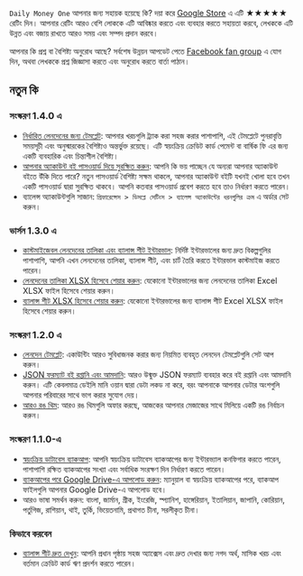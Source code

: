`Daily Money One` আপনার জন্য সহায়ক হয়েছে কি? দয়া করে [Google Store](https://play.google.com/store/apps/details?id=com.colaorange.dailymoneyone) এ এটি ★★★★★ রেটিং দিন। আপনার রেটিং আরও বেশি লোককে এটি আবিষ্কার করতে এবং ব্যবহার করতে সহায়তা করবে, লেখককে এটি উন্নত এবং বজায় রাখতে আরও সময় এবং সম্পদ প্রদান করবে।

আপনার কি প্রশ্ন বা বৈশিষ্ট্য অনুরোধ আছে? সর্বশেষ উন্নয়ন আপডেট পেতে [Facebook fan group](https://www.facebook.com/colaorange.daily.money) এ যোগ দিন, অথবা লেখককে প্রশ্ন জিজ্ঞাসা করতে এবং অনুরোধ করতে বার্তা পাঠান।

## নতুন কি

### সংস্করণ 1.4.0 এ
* [নির্ধারিত লেনদেনের জন্য টেমপ্লেট](https://youtu.be/TzQj2pY6sWs): আপনার খরচগুলি ট্র্যাক করা সহজ করার পাশাপাশি, এই টেমপ্লেটে পুনরাবৃত্তি সময়সূচী এবং অনুস্মারকের বৈশিষ্ট্যও অন্তর্ভুক্ত রয়েছে। এটি স্বয়ংক্রিয় ক্রেডিট কার্ড পেমেন্ট বা বার্ষিক ফি এর জন্য একটি ব্যবহারিক এবং চিন্তাশীল বৈশিষ্ট্য।
* [আপনার অ্যাকাউন্ট বই পাসওয়ার্ড দিয়ে সুরক্ষিত করুন](https://youtu.be/peoYqNG_4pk): আপনি কি ভয় পাচ্ছেন যে অন্যরা আপনার অ্যাকাউন্ট বইতে উঁকি দিতে পারে? নতুন পাসওয়ার্ড বৈশিষ্ট্য সক্ষম থাকলে, আপনার অ্যাকাউন্ট বইটি যখনই খোলা হবে তখন একটি পাসওয়ার্ড দ্বারা সুরক্ষিত থাকবে। আপনি কতবার পাসওয়ার্ড প্রবেশ করতে হবে তাও নির্ধারণ করতে পারেন।
* ব্যালেন্স অ্যাকাউন্টগুলি সাজান: `প্রিফারেন্সেস > ডিসপ্লে সেটিংস > ব্যালেন্স অ্যাকাউন্টের ধরনগুলির ক্রম` এ অর্ডার সেট করুন।

### ভার্সন 1.3.0 এ
* [কাস্টমাইজেবল লেনদেনের তালিকা এবং ব্যালান্স শীট ইন্টারভাল](https://youtu.be/O7EcLN82qIU): নির্দিষ্ট ইন্টারভালের জন্য দ্রুত বিকল্পগুলির পাশাপাশি, আপনি এখন লেনদেনের তালিকা, ব্যালান্স শীট, এবং চার্ট তৈরি করতে ইন্টারভাল কাস্টমাইজ করতে পারেন।
* [লেনদেনের তালিকা XLSX হিসেবে শেয়ার করুন](https://youtu.be/Bf7j39fsCSc): যেকোনো ইন্টারভালের জন্য লেনদেনের তালিকা Excel XLSX ফাইল হিসেবে শেয়ার করুন।
* [ব্যালান্স শীট XLSX হিসেবে শেয়ার করুন](https://youtu.be/kpxJxNsButA): যেকোনো ইন্টারভালের জন্য ব্যালান্স শীট Excel XLSX ফাইল হিসেবে শেয়ার করুন।

### সংস্করণ 1.2.0 এ
* [লেনদেন টেমপ্লেট](https://youtu.be/CtfJ5BecZfY): একাউন্টিং আরও সুবিধাজনক করার জন্য নিয়মিত ব্যবহৃত লেনদেন টেমপ্লেটগুলি সেট আপ করুন।
* [JSON ফরম্যাট বই রপ্তানি এবং আমদানি](https://youtu.be/bHGEH7zcj78): আরও উন্মুক্ত JSON ফরম্যাট ব্যবহার করে বই রপ্তানি এবং আমদানি করুন। এটি কেবলমাত্র ডেইলি মানি ওয়ান দ্বারা ডেটা লকড না করে, বরং আপনাকে আপনার ডেটার অংশগুলি আপনার পরিবারের সাথে ভাগ করার সুযোগ দেয়।
* [আরও রঙ থিম](https://youtu.be/3Yw7m2AOvfc): আরও রঙ থিমগুলি অফার করছে, আজকের আপনার মেজাজের সাথে মিলিয়ে একটি রঙ নির্বাচন করুন।

### সংস্করণ 1.1.0-এ
* [স্বয়ংক্রিয় ডাটাবেস ব্যাকআপ](https://youtube.com/shorts/dWePWDncx0k): আপনি স্বয়ংক্রিয় ডাটাবেস ব্যাকআপের জন্য ইন্টারভ্যাল কনফিগার করতে পারেন, পাশাপাশি রক্ষিত ব্যাকআপের সংখ্যা এবং সর্বাধিক সংরক্ষণ দিন নির্ধারণ করতে পারেন।
* [ব্যাকআপের পরে Google Drive-এ আপলোড করুন](https://youtu.be/hOJdtKElLuw): ম্যানুয়াল বা স্বয়ংক্রিয় ব্যাকআপের পরে, ব্যাকআপ ফাইলগুলি আপনার Google Drive-এ আপলোড হবে।
* আরও ভাষা সমর্থন করুন: বাংলা, জার্মান, গ্রীক, ইংরেজি, স্প্যানিশ, হাঙ্গেরিয়ান, ইতালিয়ান, জাপানি, কোরিয়ান, পর্তুগিজ, রাশিয়ান, থাই, তুর্কি, ভিয়েতনামি, প্রথাগত চীনা, সরলীকৃত চীনা।

### কিভাবে করবেন
 * [ব্যালান্স শীট দ্রুত দেখুন](https://youtu.be/66tJxSrI_vQ): আপনি প্রধান পৃষ্ঠায় সহজ অ্যাক্সেস এবং দ্রুত দেখার জন্য নগদ অর্থ, মাসিক খরচ এবং বর্তমান ক্রেডিট কার্ড ঋণ প্রদর্শন করতে পারেন।